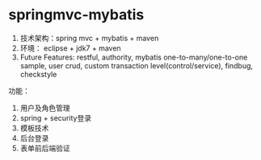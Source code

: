 # springmvc-mybatis

1. 技术架构：spring mvc + mybatis + maven
2. 环境： eclipse + jdk7 + maven
3. Future Features: restful, authority, mybatis one-to-many/one-to-one sample, user crud, custom transaction level(control/service), findbug, checkstyle

功能：
1. 用户及角色管理
2. spring + security登录
3. 模板技术
4. 后台登录
5. 表单前后端验证
